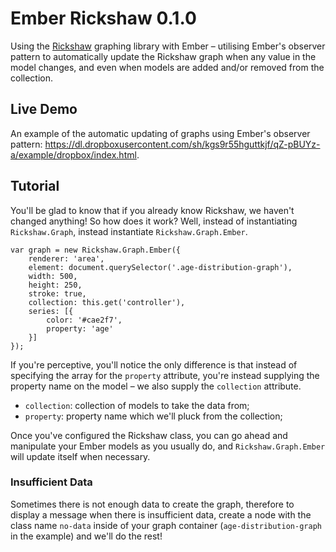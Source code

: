 Ember Rickshaw 0.1.0
================

Using the <a href="http://code.shutterstock.com/rickshaw/" target="_blank">Rickshaw</a> graphing library with Ember &ndash; utilising Ember's observer pattern to automatically update the Rickshaw graph when any value in the model changes, and even when models are added and/or removed from the collection.

Live Demo
----------------

An example of the automatic updating of graphs using Ember's observer pattern: https://dl.dropboxusercontent.com/sh/kgs9r55hguttkjf/qZ-pBUYz-a/example/dropbox/index.html.

Tutorial
----------------

You'll be glad to know that if you already know Rickshaw, we haven't changed anything! So how does it work? Well, instead of instantiating `Rickshaw.Graph`, instead instantiate `Rickshaw.Graph.Ember`.

    var graph = new Rickshaw.Graph.Ember({
        renderer: 'area',
        element: document.querySelector('.age-distribution-graph'),
        width: 500,
        height: 250,
        stroke: true,
        collection: this.get('controller'),
        series: [{
            color: '#cae2f7',
            property: 'age'
        }]
    });

If you're perceptive, you'll notice the only difference is that instead of specifying the array for the `property` attribute, you're instead supplying the property name on the model &ndash; we also supply the `collection` attribute.

* `collection`: collection of models to take the data from;
* `property`: property name which we'll pluck from the collection;

Once you've configured the Rickshaw class, you can go ahead and manipulate your Ember models as you usually do, and `Rickshaw.Graph.Ember` will update itself when necessary.

<h3>Insufficient Data</h3>

Sometimes there is not enough data to create the graph, therefore to display a message when there is insufficient data, create a node with the class name `no-data` inside of your graph container (`age-distribution-graph` in the example) and we'll do the rest!